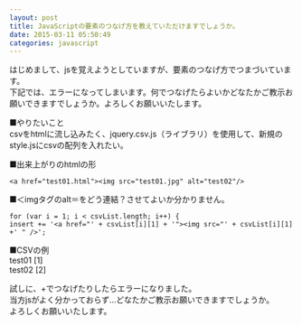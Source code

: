 ```yaml
---
layout: post
title: JavaScriptの要素のつなげ方を教えていただけますでしょうか。
date: 2015-03-11 05:50:49
categories: javascript
---
```

<!-- {% raw %} -->
<p>はじめまして、jsを覚えようとしていますが、要素のつなげ方でつまづいています。<br>
下記では、エラーになってしまいます。何でつなげたらよいかどなたかご教示お願いできますでしょうか。よろしくお願いいたします。</p>

<p>■やりたいこと<br>
csvをhtmlに流し込みたく、jquery.csv.js（ライブラリ）を使用して、新規の style.jsにcsvの配列を入れたい。</p>

<p>■出来上がりのhtmlの形</p>

<pre><code>&lt;a href="test01.html"&gt;&lt;img src="test01.jpg" alt="test02"/&gt;
</code></pre>

<p>■＜imgタグのalt＝をどう連結？させてよいか分かりません。</p>

<pre><code>for (var i = 1; i &lt; csvList.length; i++) {
insert += '&lt;a href="' + csvList[i][1] + '"&gt;&lt;img src="' + csvList[i][1] +' " /&gt;';
</code></pre>

<p>■CSVの例<br>
test01 [1]<br>
test02 [2]</p>

<p>試しに、+でつなげたりしたらエラーになりました。<br>
当方jsがよく分かっておらず…どなたかご教示お願いできますでしょうか。<br>
よろしくお願いいたします。</p>
<!-- {% endraw %} -->
